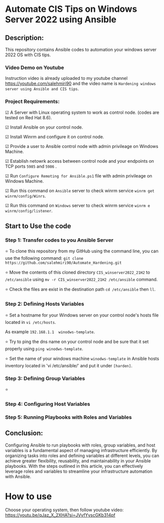 # Automate CIS Tips on Windows Server 2022 using Ansible
## Description:
This repository contains Ansible codes to automation your windows server 2022 OS with CIS tips.

### Video Demo on Youtube
Instruction video is already uploaded to my youtube channel https://youtube.com/salehmiri90 and the video name is `Hardening windows server using Ansible and CIS tips`.

### Project Requirements:
&#9745; A Server with Linux operating system to work as control node. (codes are tested on Red Hat 8.6).

&#9745; Install Ansible on your control node.

&#9745; Install Winrm and configure it on control node.

&#9745; Provide a user to Ansible control node with admin privileage on Windows Machine.

&#9745; Establish netowrk access between control node and your endpoints on TCP ports `5985` and `5986` .

&#9745; Run `Configure Remoting for Ansible.ps1` file with admin privileage on Windows Machine.

&#9745; Run this command on `Ansible` server to check winrm service `winrm get winrm/config/Winrs`.

&#9745; Run this command on `Windows` server to check winrm service `winrm e winrm/config/listener`.

## Start to Use the code
### Step 1: Transfer codes to you Ansible Server
⭐ To clone this repository from my GitHub using the command line, you can use the following command:
`git clone https://github.com/salehmiri90/Automate_Hardening.git`

⭐ Move the contents of this cloned directory `CIS_winserver2022_21H2` to `/etc/ansible` using `mv -r CIS_winserver2022_21H2 /etc/ansible` command.

⭐ Check the files are exist in the destination path `cd /etc/ansible` then `ll`.

### Step 2: Defining Hosts Variables
⭐ Set a hostname for your Windows server on your control node's hosts file located in `vi /etc/hosts`.

As example `192.168.1.1  winodws-template`.

⭐ Try to ping the dns name on your control node and be sure that it set properly using `ping winodws-template`.

⭐ Set the name of your windows machine `winodws-template` in Ansible hosts inventory located in 'vi /etc/ansible/' and put it under `[harden]`.

### Step 3: Defining Group Variables
⭐ 

### Step 4: Configuring Host Variables


### Step 5: Running Playbooks with Roles and Variables

## Conclusion:
Configuring Ansible to run playbooks with roles, group variables, and host variables is a fundamental aspect of managing infrastructure efficiently. By organizing tasks into roles and defining variables at different levels, you can achieve greater flexibility, reusability, and maintainability in your Ansible playbooks. With the steps outlined in this article, you can effectively leverage roles and variables to streamline your infrastructure automation with Ansible.

# How to use
Choose your operating system, then follow youtube video: https://youtu.be/qJaz_X_2XHA?si=JVyfYyscGKb314pf
